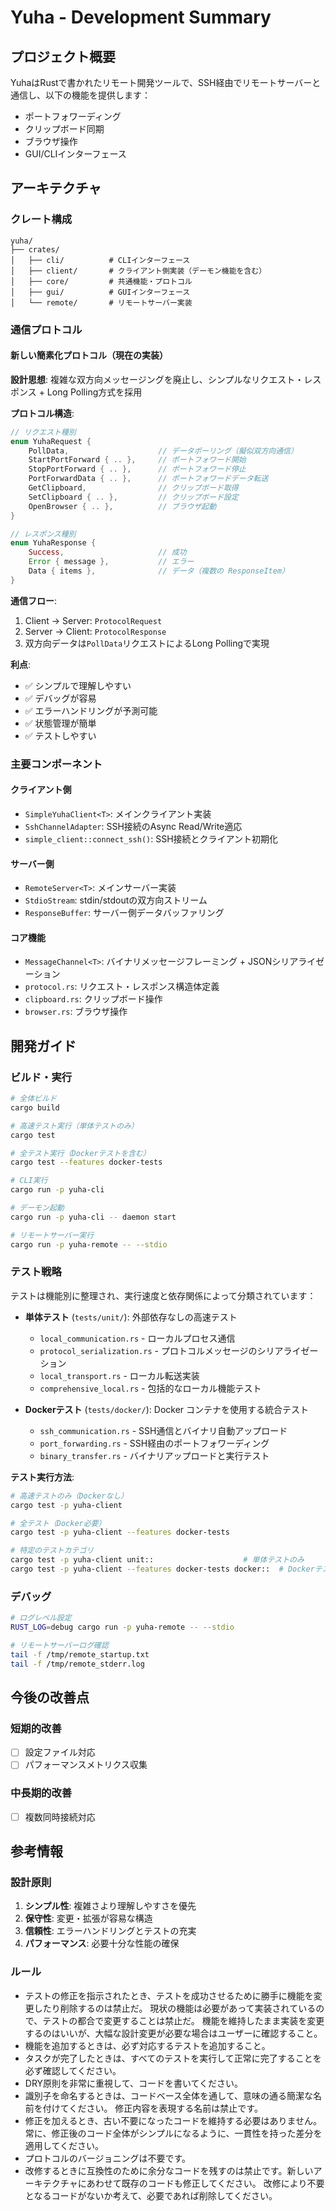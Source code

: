 # Yuha - Development Summary

## プロジェクト概要

YuhaはRustで書かれたリモート開発ツールで、SSH経由でリモートサーバーと通信し、以下の機能を提供します：

- ポートフォワーディング
- クリップボード同期
- ブラウザ操作
- GUI/CLIインターフェース

## アーキテクチャ

### クレート構成

```
yuha/
├── crates/
│   ├── cli/          # CLIインターフェース
│   ├── client/       # クライアント側実装（デーモン機能を含む）
│   ├── core/         # 共通機能・プロトコル
│   ├── gui/          # GUIインターフェース  
│   └── remote/       # リモートサーバー実装
```

### 通信プロトコル

#### 新しい簡素化プロトコル（現在の実装）

**設計思想**: 複雑な双方向メッセージングを廃止し、シンプルなリクエスト・レスポンス + Long Polling方式を採用

**プロトコル構造**:
```rust
// リクエスト種別
enum YuhaRequest {
    PollData,                    // データポーリング（擬似双方向通信）
    StartPortForward { .. },     // ポートフォワード開始
    StopPortForward { .. },      // ポートフォワード停止
    PortForwardData { .. },      // ポートフォワードデータ転送
    GetClipboard,                // クリップボード取得
    SetClipboard { .. },         // クリップボード設定
    OpenBrowser { .. },          // ブラウザ起動
}

// レスポンス種別
enum YuhaResponse {
    Success,                     // 成功
    Error { message },           // エラー
    Data { items },              // データ（複数の ResponseItem）
}
```

**通信フロー**:
1. Client → Server: `ProtocolRequest`
2. Server → Client: `ProtocolResponse`
3. 双方向データは`PollData`リクエストによるLong Pollingで実現

**利点**:
- ✅ シンプルで理解しやすい
- ✅ デバッグが容易
- ✅ エラーハンドリングが予測可能
- ✅ 状態管理が簡単
- ✅ テストしやすい

### 主要コンポーネント

#### クライアント側
- `SimpleYuhaClient<T>`: メインクライアント実装
- `SshChannelAdapter`: SSH接続のAsync Read/Write適応
- `simple_client::connect_ssh()`: SSH接続とクライアント初期化

#### サーバー側  
- `RemoteServer<T>`: メインサーバー実装
- `StdioStream`: stdin/stdoutの双方向ストリーム
- `ResponseBuffer`: サーバー側データバッファリング

#### コア機能
- `MessageChannel<T>`: バイナリメッセージフレーミング + JSONシリアライゼーション
- `protocol.rs`: リクエスト・レスポンス構造体定義
- `clipboard.rs`: クリップボード操作
- `browser.rs`: ブラウザ操作

## 開発ガイド

### ビルド・実行

```bash
# 全体ビルド
cargo build

# 高速テスト実行（単体テストのみ）
cargo test

# 全テスト実行（Dockerテストを含む）
cargo test --features docker-tests

# CLI実行
cargo run -p yuha-cli

# デーモン起動
cargo run -p yuha-cli -- daemon start

# リモートサーバー実行
cargo run -p yuha-remote -- --stdio
```

### テスト戦略

テストは機能別に整理され、実行速度と依存関係によって分類されています：

- **単体テスト** (`tests/unit/`): 外部依存なしの高速テスト
  - `local_communication.rs` - ローカルプロセス通信
  - `protocol_serialization.rs` - プロトコルメッセージのシリアライゼーション
  - `local_transport.rs` - ローカル転送実装
  - `comprehensive_local.rs` - 包括的なローカル機能テスト

- **Dockerテスト** (`tests/docker/`): Docker コンテナを使用する統合テスト
  - `ssh_communication.rs` - SSH通信とバイナリ自動アップロード
  - `port_forwarding.rs` - SSH経由のポートフォワーディング
  - `binary_transfer.rs` - バイナリアップロードと実行テスト

**テスト実行方法**:

```bash
# 高速テストのみ（Dockerなし）
cargo test -p yuha-client

# 全テスト（Docker必要）
cargo test -p yuha-client --features docker-tests

# 特定のテストカテゴリ
cargo test -p yuha-client unit::                    # 単体テストのみ
cargo test -p yuha-client --features docker-tests docker::  # Dockerテストのみ
```

### デバッグ

```bash
# ログレベル設定
RUST_LOG=debug cargo run -p yuha-remote -- --stdio

# リモートサーバーログ確認
tail -f /tmp/remote_startup.txt
tail -f /tmp/remote_stderr.log
```

## 今後の改善点

### 短期的改善
- [ ] 設定ファイル対応
- [ ] パフォーマンスメトリクス収集

### 中長期的改善
- [ ] 複数同時接続対応

## 参考情報

### 設計原則
1. **シンプル性**: 複雑さより理解しやすさを優先
2. **保守性**: 変更・拡張が容易な構造
3. **信頼性**: エラーハンドリングとテストの充実
4. **パフォーマンス**: 必要十分な性能の確保

### ルール

- テストの修正を指示されたとき、テストを成功させるために勝手に機能を変更したり削除するのは禁止だ。 
  現状の機能は必要があって実装されているので、テストの都合で変更することは禁止だ。
  機能を維持したまま実装を変更するのはいいが、大幅な設計変更が必要な場合はユーザーに確認すること。
- 機能を追加するときは、必ず対応するテストを追加すること。
- タスクが完了したときは、すべてのテストを実行して正常に完了することを必ず確認してください。
- DRY原則を非常に重視して、コードを書いてください。
- 識別子を命名するときは、コードベース全体を通して、意味の通る簡潔な名前を付けてください。 修正内容を表現する名前は禁止です。
- 修正を加えるとき、古い不要になったコードを維持する必要はありません。常に、修正後のコード全体がシンプルになるように、一貫性を持った差分を適用してください。 
- プロトコルのバージョニングは不要です。
- 改修するときに互換性のために余分なコードを残すのは禁止です。新しいアーキテクチャにあわせて既存のコードも修正してください。
  改修により不要となるコードがないか考えて、必要であれば削除してください。
